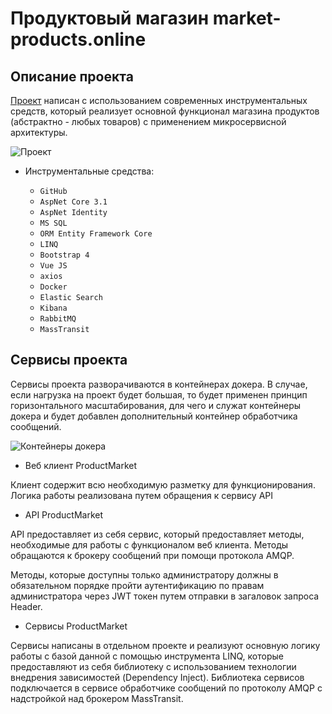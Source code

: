 # Продуктовый магазин market-products.online

Описание проекта
-----------------------------------

[Проект](https://market-products.online)  написан с использованием современных инструментальных средств, который реализует основной функционал магазина продуктов (абстрактно - любых товаров) с применением микросервисной архитектуры.

![Проект](https://i.ibb.co/tXZs0cH/2020-12-20-213249.png)

+ Инструментальные средства:
            
  + `GitHub`            
  + `AspNet Core 3.1`
  + `AspNet Identity`  
  + `MS SQL`
  + `ORM Entity Framework Core`
  + `LINQ`
  + `Bootstrap 4`
  + `Vue JS`
  + `axios`
  + `Docker`
  + `Elastic Search`
  + `Kibana` 
  + `RabbitMQ`
  + `MassTransit` 

Сервисы проекта
-----------------------------------

Сервисы проекта разворачиваются в контейнерах докера. В случае, если нагрузка на проект будет большая, то будет применен принцип горизонтального масштабирования, для чего и служат контейнеры докера и будет добавлен дополнительный контейнер обработчика сообщений.

![Контейнеры докера](https://i.ibb.co/XxYLSMC/2020-12-20-213142.png)

+ Веб клиент ProductMarket

Клиент содержит всю необходимую разметку для функционирования. Логика работы реализована путем обращения к сервису API

+ API ProductMarket

API предоставляет из себя сервис, который предоставляет методы, необходимые для работы с функционалом веб клиента. Методы обращаются к брокеру сообщений при помощи протокола AMQP.

Методы, которые доступны только администратору должны в обязательном порядке пройти аутентификацию по правам администратора через JWT токен путем отправки в загаловок запроса Header.

+ Сервисы ProductMarket

Сервисы написаны в отдельном проекте и реализуют основную логику работы с базой данной с помощью инструмента LINQ, которые предоставляют из себя библиотеку с использованием технологии внедрения зависимостей (Dependency Inject). Библиотека сервисов подключается в сервисе обработчике сообщений по протоколу AMQP с надстройкой над брокером MassTransit.
